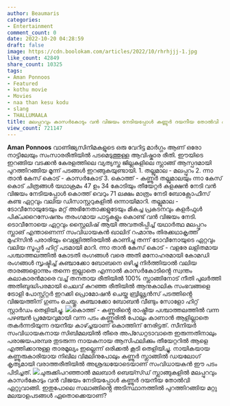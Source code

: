 ```yaml
---
author: Beaumaris
categories:
- Entertainment
comment_count: 0
date: 2022-10-20 04:28:59
draft: false
image: https://cdn.boolokam.com/articles/2022/10/rhrhjjj-1.jpg
like_count: 42849
share_count: 10325
tags:
- Aman Ponnoos
- Featured
- kothu movie
- Movies
- naa than kesu kodu
- slang
- THALLUMAALA
title: മലപ്പുറവും കാസർകോടും വൻ വിജയം നേടിയപ്പോൾ കണ്ണൂർ ദയനീയ തോൽവി ഏറ്റുവാങ്ങി
view_count: 721147
---
```


**Aman Ponnoos** വാണിജ്യസിനിമകളുടെ ഒരു വേറിട്ട മാർഗ്ഗം ആണ് ഒരോ നാട്ടിലേയും സംസാരരീതിയിൽ പടമെടുത്തുള്ള ആവിഷ്കാര രീതി. ഈയിടെ ഇറങ്ങിയ വടക്കൻ കേരളത്തിലെ വ്യത്യസ്ത ജില്ലകളിലെ സ്ലാങ്ങ് ആസ്പദമായി പുറത്തിറങ്ങിയ മൂന്ന് പടങ്ങൾ ഇറങ്ങുകയുണ്ടായി. 1\. തല്ലുമാല - മലപ്പുറം 2\. ന്നാ താൻ കേസ് കൊട് - കാസർകോട് 3\. കൊത്ത് - കണ്ണൂർ തല്ലുമാലയും ന്നാ കേസ് കൊട് ചിത്രങ്ങൾ യഥാക്രമം 47 ഉം 34 കോടിയും തീയേറ്റർ കളക്ഷൻ നേടി വൻ വിജയം നേടിയപ്പോൾ കൊത്ത് വെറും 71 ലക്ഷം മാത്രം നേടി ബോക്സോഫീസ് കണ്ട ഏറ്റവും വലിയ ഡിസാസ്റ്ററുകളിൽ ഒന്നായിമാറി. തല്ലുമാല - ടോവീനോയുടേയും മറ്റ് അഭിനേതാക്കളുടേയും മികച്ച പ്രകടനവും കളർഫുൾ പിക്ചറൈസേഷനും തരംഗമായ പാട്ടുകളും കൊണ്ട് വൻ വിജയം നേടി. ടൊവീനോയെ ഏറ്റവും സ്റ്റൈലിഷ് ആയി അവതരിപ്പിച്ച് യഥാർത്ഥ മലപ്പുറം സ്ലാങ് എന്താണെന്ന് സംവിധായകൻ ഖാലിദ് റഹ്മാനും തിരക്കഥാകൃത്ത് മുഹ്സിൻ പരാരിയും വെള്ളിത്തിരയിൽ കാണിച്ചു തന്ന് ടോവീനോയുടെ ഏറ്റവും വലിയ സൂപ്പർ ഹിറ്റ് പടമായി മാറി. ന്നാ താൻ കേസ് കൊട് - വളരേ ലളിതമായ പശ്ചാത്തലത്തിൽ കോടതി രംഗങ്ങൾ വരെ അതി മനോഹരമായി കോമഡി രംഗങ്ങൾ സൃഷ്ടിച്ച് കുഞ്ചാക്കോ ബോബനെ ഒഴിച്ചു നിർത്തിയാൽ വലിയ താരങ്ങളൊന്നും തന്നെ ഇല്ലാതെ എന്നാൽ കാസർകോടിൻ്റെ സ്വന്തം കലാകാരൻമാരെ വച്ച് തനതായ രീതിയിൽ 100% സ്ലാങ്ങിനോട് നീതി പുലർത്തി അതിബുദ്ധിപരമായി ചെലവ് കുറഞ്ഞ രീതിയിൽ ആനുകാലിക സംഭവങ്ങളെ ട്രോളി പോസ്റ്റ്റ്റർ ഇറക്കി പ്രൊമോഷൻ ചെയ്ത ബ്രില്ല്യൻസ് പടത്തിൻ്റെ വിജയത്തിന് ഗുണം ചെയ്തു. കുഞ്ചാക്കോ ബോബൻ വീണ്ടും സോളോ ഹിറ്റ് സ്റ്റാർഡം തെളിയിച്ചു. ![](https://cdn.boolokam.com/articles/2022/10/rhrhjjj-1.jpg)കൊത്ത് - കണ്ണൂരിൻ്റെ രാഷ്ട്രീയ പശ്ചാത്തലത്തിൽ വന്ന പഴഞ്ചൻ പ്രമേയവുമായി വന്ന പടം കണ്ണൂരിൽ പോലും കാണാൻ ആളില്ലാതെ തകർന്നടിയുന്ന ദയനീയ കാഴ്ച്ചയാണ് കൊത്തിന് നേരിട്ടത്. സീനിയർ സംവിധായകനായ സിബിമലയിൽ തീരെ അപ്ഡേറ്റടാവാതെ ഇരുന്നതിനാലും പരാജയപരമ്പര തുടരുന്ന നായകനായ ആസിഫലിക്കും തീയേറ്ററിൽ ആളെ എത്തിക്കാനുള്ള താരമൂല്യം ഇല്ലെന്ന് ഒരിക്കൽ കൂടി തെളിയിച്ചു. നായികയായ കണ്ണൂരുകാരിയായ നിഖില വിമലിനുപോലും കണ്ണൂർ സ്ലാങ്ങിൽ ഡയലോഗ് കൃത്യമായി വരാത്തരീതിയിൽ അശ്രദ്ധയോടെയാണ് സംവിധായകൻ ഈ പടം പിടിച്ചത്. ![](https://cdn.boolokam.com/articles/2022/10/fwfwfff-2.jpg)ചുരുക്കിപറഞ്ഞാൽ മലബാർ ബെയ്സ്ഡ് സ്ലാങ്ങുകളിൽ മലപ്പുറവും കാസർകോടും വൻ വിജയം നേടിയപ്പോൾ കണ്ണൂർ ദയനീയ തോൽവി ഏറ്റുവാങ്ങി. ഇതുപോലെ സലാങ്ങിൻ്റെ അടിസ്ഥാനത്തിൽ പുറത്തിറങ്ങിയ മറ്റു മലയാളപടങ്ങൾ ഏതൊക്കെയാണ്?